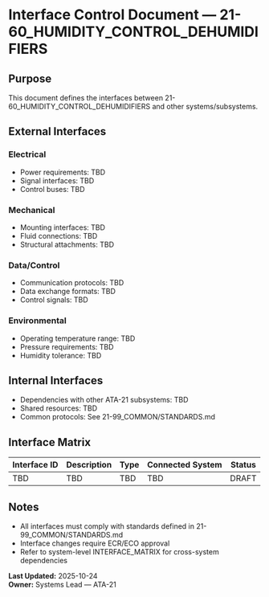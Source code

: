 # Interface Control Document — 21-60_HUMIDITY_CONTROL_DEHUMIDIFIERS

## Purpose
This document defines the interfaces between 21-60_HUMIDITY_CONTROL_DEHUMIDIFIERS and other systems/subsystems.

## External Interfaces

### Electrical
- Power requirements: TBD
- Signal interfaces: TBD
- Control buses: TBD

### Mechanical
- Mounting interfaces: TBD
- Fluid connections: TBD
- Structural attachments: TBD

### Data/Control
- Communication protocols: TBD
- Data exchange formats: TBD
- Control signals: TBD

### Environmental
- Operating temperature range: TBD
- Pressure requirements: TBD
- Humidity tolerance: TBD

## Internal Interfaces
- Dependencies with other ATA-21 subsystems: TBD
- Shared resources: TBD
- Common protocols: See 21-99_COMMON/STANDARDS.md

## Interface Matrix

| Interface ID | Description | Type | Connected System | Status |
|--------------|-------------|------|------------------|--------|
| TBD | TBD | TBD | TBD | DRAFT |

## Notes
- All interfaces must comply with standards defined in 21-99_COMMON/STANDARDS.md
- Interface changes require ECR/ECO approval
- Refer to system-level INTERFACE_MATRIX for cross-system dependencies

**Last Updated:** 2025-10-24  
**Owner:** Systems Lead — ATA-21

